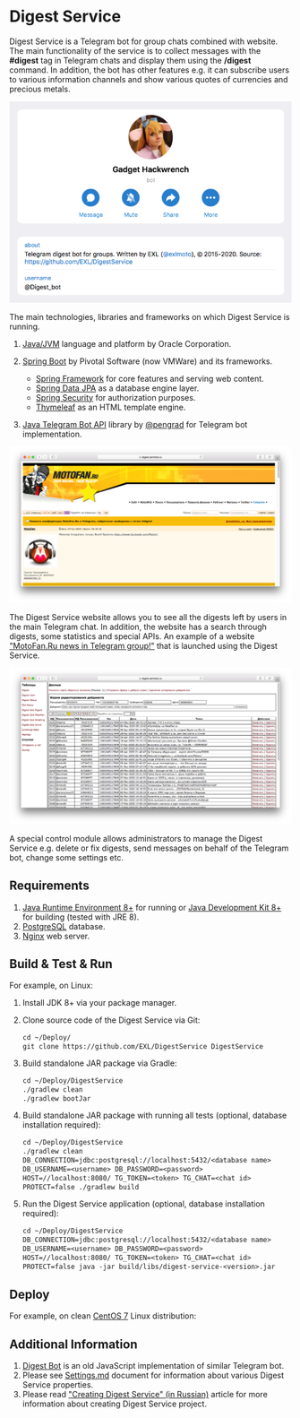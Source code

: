Digest Service
==============

Digest Service is a Telegram bot for group chats combined with website. The main functionality of the service is to collect messages with the **#digest** tag in Telegram chats and display them using the **/digest** command. In addition, the bot has other features e.g. it can subscribe users to various information channels and show various quotes of currencies and precious metals.

![Digest Service Telegram bot](image/digest_service_telegram_bot.png)

The main technologies, libraries and frameworks on which Digest Service is running.

1. [Java/JVM](https://www.oracle.com/java/) language and platform by Oracle Corporation.

2. [Spring Boot](https://spring.io/projects/spring-boot) by Pivotal Software (now VMWare) and its frameworks.

    * [Spring Framework](https://spring.io/projects/spring-framework) for core features and serving web content.
    * [Spring Data JPA](https://spring.io/projects/spring-data-jpa) as a database engine layer.
    * [Spring Security](https://spring.io/projects/spring-security) for authorization purposes.
    * [Thymeleaf](https://www.thymeleaf.org/) as an HTML template engine.

3. [Java Telegram Bot API](https://github.com/pengrad/java-telegram-bot-api) library by [@pengrad](https://github.com/pengrad) for Telegram bot implementation.

![Digest Service web site](image/digest_service_web_site.png)

The Digest Service website allows you to see all the digests left by users in the main Telegram chat. In addition, the website has a search through digests, some statistics and special APIs. An example of a website ["MotoFan.Ru news in Telegram group!"](https://digest.exlmoto.ru/) that is launched using the Digest Service.

![Digest Service control panel](image/digest_service_control_panel.png)

A special control module allows administrators to manage the Digest Service e.g. delete or fix digests, send messages on behalf of the Telegram bot, change some settings etc.

## Requirements

1. [Java Runtime Environment 8+](https://www.oracle.com/java/technologies/javase-jre8-downloads.html) for running or [Java Development Kit 8+](https://www.oracle.com/java/technologies/javase/javase-jdk8-downloads.html) for building (tested with JRE 8).
2. [PostgreSQL](https://www.postgresql.org/) database.
3. [Nginx](https://www.nginx.com/) web server.

## Build & Test & Run

For example, on Linux:

1. Install JDK 8+ via your package manager.

2. Clone source code of the Digest Service via Git:

    ```shell script
    cd ~/Deploy/
    git clone https://github.com/EXL/DigestService DigestService
    ```

3. Build standalone JAR package via Gradle:

    ```shell script
    cd ~/Deploy/DigestService
    ./gradlew clean
    ./gradlew bootJar
    ```

4. Build standalone JAR package with running all tests (optional, database installation required):

    ```shell script
    cd ~/Deploy/DigestService
    ./gradlew clean
    DB_CONNECTION=jdbc:postgresql://localhost:5432/<database name> DB_USERNAME=<username> DB_PASSWORD=<password> HOST=//localhost:8080/ TG_TOKEN=<token> TG_CHAT=<chat id> PROTECT=false ./gradlew build
    ```

5. Run the Digest Service application (optional, database installation required):

    ```shell script
    cd ~/Deploy/DigestService
    DB_CONNECTION=jdbc:postgresql://localhost:5432/<database name> DB_USERNAME=<username> DB_PASSWORD=<password> HOST=//localhost:8080/ TG_TOKEN=<token> TG_CHAT=<chat id> PROTECT=false java -jar build/libs/digest-service-<version>.jar
    ```

## Deploy

For example, on clean [CentOS 7](https://wiki.centos.org/Download) Linux distribution:

## Additional Information

1. [Digest Bot](https://github.com/EXL/DigestBot) is an old JavaScript implementation of similar Telegram bot.
2. Please see [Settings.md](doc/Settings.md) document for information about various Digest Service properties.
3. Please read ["Creating Digest Service" (in Russian)](https://exlmoto.ru/digest-service) article for more information about creating Digest Service project.
